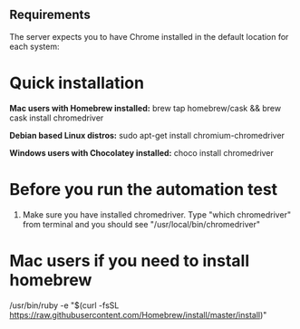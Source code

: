 ## Requirements

The server expects you to have Chrome installed in the default location for each system:


# Quick installation

**Mac users with Homebrew installed:** brew tap homebrew/cask && brew cask install chromedriver

**Debian based Linux distros:** sudo apt-get install chromium-chromedriver

**Windows users with Chocolatey installed:** choco install chromedriver


# Before you run the automation test

1. Make sure you have installed chromedriver. Type  "which chromedriver" from terminal and you should see "/usr/local/bin/chromedriver"


# Mac users if you need to install homebrew 

/usr/bin/ruby -e "$(curl -fsSL https://raw.githubusercontent.com/Homebrew/install/master/install)"
 
